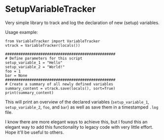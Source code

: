 # SetupVariableTracker
Very simple library to track and log the declaration of new (setup) variables.

Usage example:

    from VariableTracker import VariableTracker
    vtrack = VariableTracker(locals())

    ##################################################
    # Define parameters for this script
    setup_variable_1 = "Hello"
    setup_variable_2 = "World!"
    foo = 1
    bar = None
    ##################################################
    # Create a summary of all newly defined variables
    summary_content = vtrack.save(locals(), sort=True)
    print(summary_content)
   
This will print an overview of the declared variables (`setup_variable_1`, `setup_variable_2`, `foo`, and `bar`) as well as save them in a timestamped `.log` file.

I know there are more elegant ways to achieve this, but I found this an elegant way to add this functionality to legacy code with very little effort. Hope it'll be useful to others.
